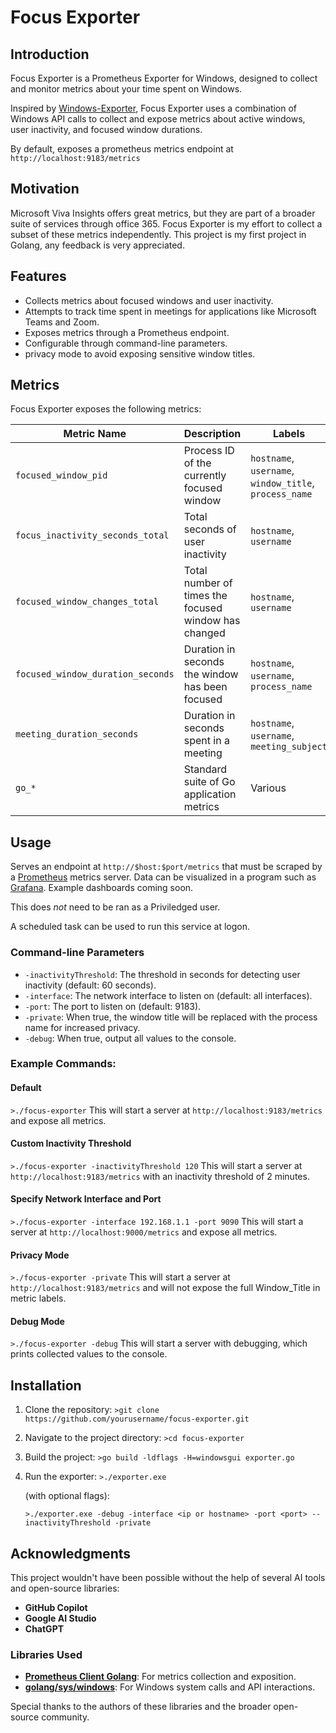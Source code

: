 # Focus Exporter

## Introduction

Focus Exporter is a Prometheus Exporter for Windows, designed to collect and monitor metrics about your time spent on Windows. 

Inspired by [Windows-Exporter](https://github.com/prometheus-community/windows_exporter), Focus Exporter uses a combination of Windows API calls to collect and expose metrics about active windows, user inactivity, and focused window durations.

By default, exposes a prometheus metrics endpoint at ```http://localhost:9183/metrics```

## Motivation

Microsoft Viva Insights offers great metrics, but they are part of a broader suite of services through office 365. Focus Exporter is my effort to collect a subset of these metrics independently. This project is my first project in Golang, any feedback is very appreciated. 

## Features

- Collects metrics about focused windows and user inactivity.
- Attempts to track time spent in meetings for applications like Microsoft Teams and Zoom.
- Exposes metrics through a Prometheus endpoint.
- Configurable through command-line parameters.
- privacy mode to avoid exposing sensitive window titles.

## Metrics

Focus Exporter exposes the following metrics:

| Metric Name                           | Description                                        | Labels                                   | Type    |
|---------------------------------------|----------------------------------------------------|------------------------------------------|---------|
| `focused_window_pid`                  | Process ID of the currently focused window         | `hostname`, `username`, `window_title`, `process_name` | Gauge   |
| `focus_inactivity_seconds_total`      | Total seconds of user inactivity                   | `hostname`, `username`                   | Counter |
| `focused_window_changes_total`        | Total number of times the focused window has changed | `hostname`, `username`                   | Counter |
| `focused_window_duration_seconds`     | Duration in seconds the window has been focused    | `hostname`, `username`, `process_name`   | Counter |
| `meeting_duration_seconds`            | Duration in seconds spent in a meeting             | `hostname`, `username`, `meeting_subject` | Counter |
| `go_*`                                | Standard suite of Go application metrics           | Various                                  | Various |



## Usage

Serves an endpoint at ```http://$host:$port/metrics``` that must be scraped by a [Prometheus](https://github.com/prometheus-community) metrics server. Data can be visualized in a program such as [Grafana](https://github.com/grafana/grafana). Example dashboards coming soon. 

This does _not_ need to be ran as a Priviledged user. 

A scheduled task can be used to run this service at logon. 

### Command-line Parameters

- `-inactivityThreshold`: The threshold in seconds for detecting user inactivity (default: 60 seconds).
- `-interface`: The network interface to listen on (default: all interfaces).
- `-port`: The port to listen on (default: 9183).
- `-private`: When true, the window title will be replaced with the process name for increased privacy.
- `-debug`: When true, output all values to the console.

### Example Commands:

#### Default

```>./focus-exporter``` This will start a server at ```http://localhost:9183/metrics``` and expose all metrics.

#### Custom Inactivity Threshold

```>./focus-exporter -inactivityThreshold 120``` This will start a server at ```http://localhost:9183/metrics``` with an inactivity threshold of 2 minutes. 

#### Specify Network Interface and Port

```>./focus-exporter -interface 192.168.1.1 -port 9090``` This will start a server at ```http://localhost:9000/metrics``` and expose all metrics.

#### Privacy Mode

```>./focus-exporter -private``` This will start a server at ```http://localhost:9183/metrics``` and will not expose the full Window_Title in metric labels.

#### Debug Mode

```>./focus-exporter -debug``` This will start a server with debugging, which prints collected values to the console. 

## Installation

1. Clone the repository:
    ```>git clone https://github.com/yourusername/focus-exporter.git```

2. Navigate to the project directory:
    ```>cd focus-exporter```

3. Build the project:
    ```>go build -ldflags -H=windowsgui exporter.go```

4. Run the exporter:
    ```>./exporter.exe```

   (with optional flags):
   
    ```>./exporter.exe -debug -interface <ip or hostname> -port <port> --inactivityThreshold -private```

## Acknowledgments

This project wouldn't have been possible without the help of several AI tools and open-source libraries:

- **GitHub Copilot**
- **Google AI Studio**
- **ChatGPT**

### Libraries Used

- **[Prometheus Client Golang](https://pkg.go.dev/github.com/prometheus/client_golang/prometheus)**: For metrics collection and exposition.
- **[golang/sys/windows](https://pkg.go.dev/golang.org/x/sys/windows)**: For Windows system calls and API interactions.

Special thanks to the authors of these libraries and the broader open-source community.


